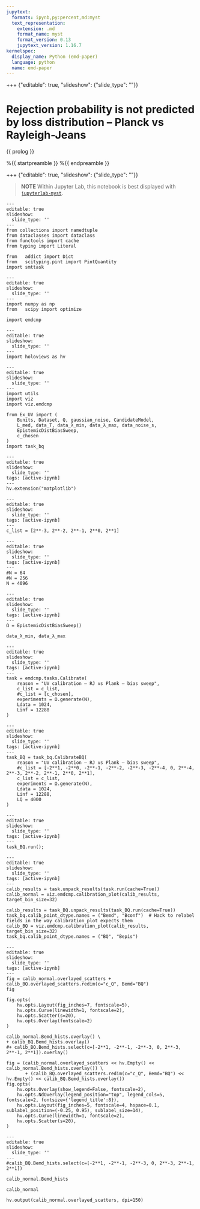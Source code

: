 ```yaml
---
jupytext:
  formats: ipynb,py:percent,md:myst
  text_representation:
    extension: .md
    format_name: myst
    format_version: 0.13
    jupytext_version: 1.16.7
kernelspec:
  display_name: Python (emd-paper)
  language: python
  name: emd-paper
---
```


+++ {"editable": true, "slideshow": {"slide_type": ""}}

# Rejection probability is not predicted by loss distribution – Planck vs Rayleigh-Jeans

{{ prolog }}

%{{ startpreamble }}
%{{ endpreamble }}

+++ {"editable": true, "slideshow": {"slide_type": ""}}

> **NOTE** Within Jupyter Lab, this notebook is best displayed with [`jupyterlab-myst`](https://myst-tools.org/docs/mystjs/quickstart-jupyter-lab-myst).

```{code-cell} ipython3
---
editable: true
slideshow:
  slide_type: ''
---
from collections import namedtuple
from dataclasses import dataclass
from functools import cache
from typing import Literal

from   addict import Dict
from   scityping.pint import PintQuantity
import smttask
```

```{code-cell} ipython3
---
editable: true
slideshow:
  slide_type: ''
---
import numpy as np
from   scipy import optimize

import emdcmp
```

```{code-cell} ipython3
---
editable: true
slideshow:
  slide_type: ''
---
import holoviews as hv
```

```{code-cell} ipython3
---
editable: true
slideshow:
  slide_type: ''
---
import utils
import viz
import viz.emdcmp

from Ex_UV import (
    Bunits, Dataset, Q, gaussian_noise, CandidateModel,
    L_med, data_T, data_λ_min, data_λ_max, data_noise_s,
    EpistemicDistBiasSweep,
    c_chosen
)
import task_bq
```

```{code-cell} ipython3
---
editable: true
slideshow:
  slide_type: ''
tags: [active-ipynb]
---
hv.extension("matplotlib")
```

```{code-cell} ipython3
---
editable: true
slideshow:
  slide_type: ''
tags: [active-ipynb]
---
c_list = [2**-3, 2**-2, 2**-1, 2**0, 2**1]
```

```{code-cell} ipython3
---
editable: true
slideshow:
  slide_type: ''
tags: [active-ipynb]
---
#N = 64
#N = 256
N = 4096
```

```{code-cell} ipython3
---
editable: true
slideshow:
  slide_type: ''
tags: [active-ipynb]
---
Ω = EpistemicDistBiasSweep()
```

```{code-cell} ipython3
data_λ_min, data_λ_max
```

```{code-cell} ipython3
---
editable: true
slideshow:
  slide_type: ''
tags: [active-ipynb]
---
task = emdcmp.tasks.Calibrate(
    reason = "UV calibration – RJ vs Plank – bias sweep",
    c_list = c_list,
    #c_list = [c_chosen],
    experiments = Ω.generate(N),
    Ldata = 1024,
    Linf = 12288
)
```

```{code-cell} ipython3
---
editable: true
slideshow:
  slide_type: ''
tags: [active-ipynb]
---
task_BQ = task_bq.CalibrateBQ(
    reason = "UV calibration – RJ vs Plank – bias sweep",
    #c_list = [-2**1, -2**0, -2**-1, -2**-2, -2**-3, -2**-4, 0, 2**-4, 2**-3, 2**-2, 2**-1, 2**0, 2**1],
    c_list = c_list,
    experiments = Ω.generate(N),
    Ldata = 1024,
    Linf = 12288,
    LQ = 4000
)
```

```{code-cell} ipython3
---
editable: true
slideshow:
  slide_type: ''
tags: [active-ipynb]
---
task_BQ.run();
```

```{code-cell} ipython3
---
editable: true
slideshow:
  slide_type: ''
tags: [active-ipynb]
---
calib_results = task.unpack_results(task.run(cache=True))
calib_normal = viz.emdcmp.calibration_plot(calib_results, target_bin_size=32)

calib_results = task_BQ.unpack_results(task_BQ.run(cache=True))
task_bq.calib_point_dtype.names = ("Bemd", "Bconf")  # Hack to relabel fields in the way calibration_plot expects them
calib_BQ = viz.emdcmp.calibration_plot(calib_results, target_bin_size=32)
task_bq.calib_point_dtype.names = ("BQ", "Bepis")
```

```{code-cell} ipython3
---
editable: true
slideshow:
  slide_type: ''
tags: [active-ipynb]
---
fig = calib_normal.overlayed_scatters + calib_BQ.overlayed_scatters.redim(c="c_Q", Bemd="BQ")
fig
```

```{code-cell} ipython3
fig.opts(
    hv.opts.Layout(fig_inches=7, fontscale=5),
    hv.opts.Curve(linewidth=1, fontscale=2),
    hv.opts.Scatter(s=20),
    hv.opts.Overlay(fontscale=2)
)
```

```{code-cell} ipython3
calib_normal.Bemd_hists.overlay() \
+ calib_BQ.Bemd_hists.overlay()
#+ calib_BQ.Bemd_hists.select(c=[-2**1, -2**-1, -2**-3, 0, 2**-3, 2**-1, 2**1]).overlay()
```

```{code-cell} ipython3
fig = (calib_normal.overlayed_scatters << hv.Empty() << calib_normal.Bemd_hists.overlay()) \
       + (calib_BQ.overlayed_scatters.redim(c="c_Q", Bemd="BQ") << hv.Empty() << calib_BQ.Bemd_hists.overlay())
fig.opts(
    hv.opts.Overlay(show_legend=False, fontscale=2),
    hv.opts.NdOverlay(legend_position="top", legend_cols=5, fontscale=2, fontsize={'legend_title':8}),
    hv.opts.Layout(fig_inches=5, fontscale=4, hspace=0.1, sublabel_position=(-0.25, 0.95), sublabel_size=14),
    hv.opts.Curve(linewidth=1, fontscale=2),
    hv.opts.Scatter(s=20),
)
```

```{code-cell} ipython3
---
editable: true
slideshow:
  slide_type: ''
---
#calib_BQ.Bemd_hists.select(c=[-2**1, -2**-1, -2**-3, 0, 2**-3, 2**-1, 2**1])
```

```{code-cell} ipython3
calib_normal.Bemd_hists
```

```{code-cell} ipython3
calib_normal
```

```{code-cell} ipython3
hv.output(calib_normal.overlayed_scatters, dpi=150)
```

```{code-cell} ipython3

```
